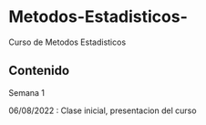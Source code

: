 # Metodos-Estadisticos-
Curso de Metodos Estadisticos 


## Contenido 
Semana 1 

06/08/2022 : Clase inicial, presentacion del curso 
